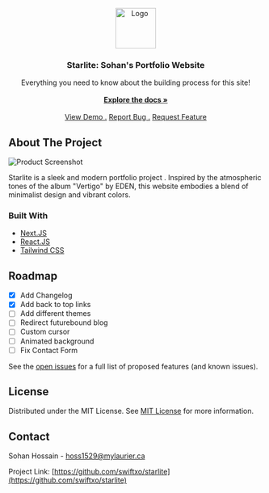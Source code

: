                          
<br/>
<div align="center">
<a href="https://github.com/ShaanCoding/ReadME-Generator">
<img src="https://i.postimg.cc/sXrPQyts/LOGO.png" alt="Logo" width="80" height="80">
</a>
<h3 align="center">Starlite: Sohan's Portfolio Website</h3>
<p align="center">
Everything you need to know about the building process for this site!
<br/>
<br/>
<a href="https://github.com/swiftxo/starlite/"><strong>Explore the docs »</strong></a>
<br/>
<br/>
<a href="https://www.sohan.tech/">View Demo .</a>  
<a href="https://github.com/swiftxo/starlite/issues/new?labels=bug&template=bug-report---.md">Report Bug .</a>
<a href="https://github.com/swiftxo/starlite/issues/new?labels=enhancement&template=feature-request---.md">Request Feature</a>
</p>
</div>

 ## About The Project

![Product Screenshot](https://i.postimg.cc/DZxWvThC/portfolio.png)

Starlite is a sleek and modern portfolio project . Inspired by the atmospheric tones of the album "Vertigo" by EDEN, this website embodies a blend of minimalist design and vibrant colors.
 ### Built With

- [Next.JS](https://nextjs.org)
- [React.JS](https://reactjs.org)
- [Tailwind CSS](https://tailwindcss.com/)
 ## Roadmap

- [x] Add Changelog
- [x] Add back to top links
- [ ] Add different themes
- [ ] Redirect futurebound blog
- [ ] Custom cursor 
- [ ] Animated background
- [ ] Fix Contact Form

See the [open issues]() for a full list of proposed features (and known issues).
 ## License

Distributed under the MIT License. See [MIT License](https://opensource.org/licenses/MIT) for more information.
 ## Contact

Sohan Hossain - hoss1529@mylaurier.ca

Project Link: [https://github.com/swiftxo/starlite](https://github.com/swiftxo/starlite)
